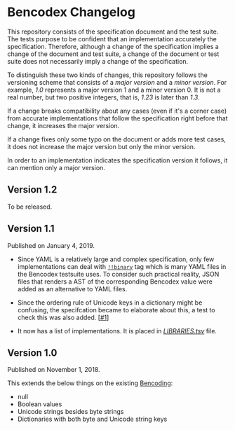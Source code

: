 Bencodex Changelog
==================

This repository consists of the specification document and the test suite.
The tests purpose to be confident that an implementation accurately
the specification.  Therefore, although a change of the specification implies
a change of the document and test suite, a change of the document or test suite
does not necessarily imply a change of the specification.

To distinguish these two kinds of changes, this repository follows
the versioning scheme that consists of a *major version* and a *minor version*.
For example, *1.0* represents a major version 1 and a minor version 0.  It is
not a real number, but two positive integers, that is, *1.23* is later than
*1.3*.

If a change breaks compatibility about any cases (even if it's a corner case)
from accurate implementations that follow the specification right before
that change, it increases the major version.

If a change fixes only some typo on the document or adds more test cases,
it does not increase the major version but only the minor version.

In order to an implementation indicates the specification version it follows,
it can mention only a major version.


Version 1.2
-----------

To be released.


Version 1.1
-----------

Published on January 4, 2019.

 -  Since YAML is a relatively large and complex specification, only few
    implementations can deal with [`!!binary`][yaml-binary] tag which is many
    YAML files in the Bencodex testsuite uses.  To consider such practical
    reality, JSON files that renders a AST of the corresponding Bencodex value
    were added as an alternative to YAML files.

 -  Since the ordering rule of Unicode keys in a dictionary might be confusing,
    the specifcation became to elaborate about this, a test to check this was
    also added.  [[#1]]

 -  It now has a list of implementations.  It is placed in
    [*LIBRARIES.tsv*](./LIBRARIES.tsv) file.

[yaml-binary]: http://yaml.org/type/binary.html
[#1]: https://github.com/planetarium/bencodex/issues/1


Version 1.0
-----------

Published on November 1, 2018.

This extends the below things on the existing [Bencoding]:

 -  null
 -  Boolean values
 -  Unicode strings besides byte strings
 -  Dictionaries with both byte and Unicode string keys

[Bencoding]: http://www.bittorrent.org/beps/bep_0003.html#bencoding

